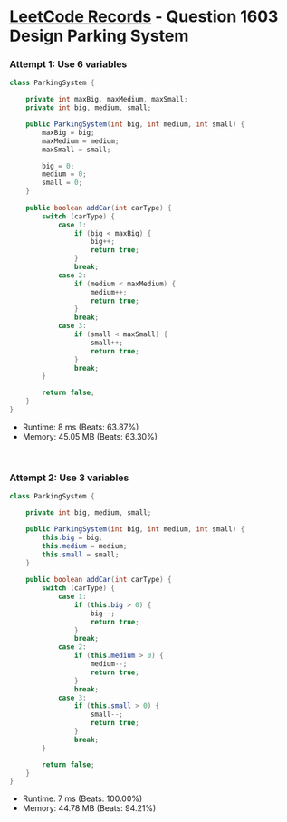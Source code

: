 # [LeetCode Records](../../README.md) - Question 1603 Design Parking System

### Attempt 1: Use 6 variables
```java
class ParkingSystem {

    private int maxBig, maxMedium, maxSmall;
    private int big, medium, small;

    public ParkingSystem(int big, int medium, int small) {
        maxBig = big;
        maxMedium = medium;
        maxSmall = small;

        big = 0;
        medium = 0;
        small = 0;
    }
    
    public boolean addCar(int carType) {
        switch (carType) {
            case 1:
                if (big < maxBig) {
                    big++;
                    return true;
                }
                break;
            case 2:
                if (medium < maxMedium) {
                    medium++;
                    return true;
                }
                break;
            case 3:
                if (small < maxSmall) {
                    small++;
                    return true;
                }
                break;
        }

        return false;
    }
}
```
- Runtime: 8 ms (Beats: 63.87%)
- Memory: 45.05 MB (Beats: 63.30%)

<br>

### Attempt 2: Use 3 variables
```java
class ParkingSystem {

    private int big, medium, small;

    public ParkingSystem(int big, int medium, int small) {
        this.big = big;
        this.medium = medium;
        this.small = small;
    }
    
    public boolean addCar(int carType) {
        switch (carType) {
            case 1:
                if (this.big > 0) {
                    big--;
                    return true;
                }
                break;
            case 2:
                if (this.medium > 0) {
                    medium--;
                    return true;
                }
                break;
            case 3:
                if (this.small > 0) {
                    small--;
                    return true;
                }
                break;
        }

        return false;
    }
}
```
- Runtime: 7 ms (Beats: 100.00%)
- Memory: 44.78 MB (Beats: 94.21%)

<br>
